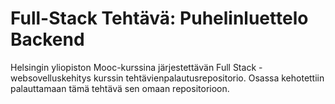 # Full-Stack Tehtävä: Puhelinluettelo Backend

Helsingin yliopiston Mooc-kurssina järjestettävän Full Stack -websovelluskehitys kurssin tehtävienpalautusrepositorio.
Osassa kehotettiin palauttamaan tämä tehtävä sen omaan repositorioon.

